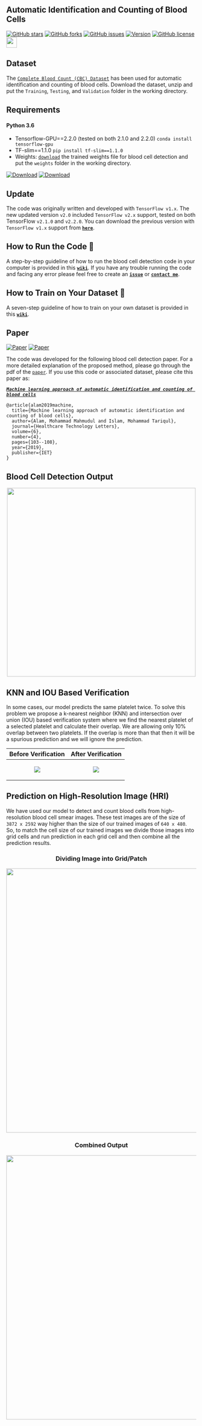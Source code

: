 ## Automatic Identification and Counting of Blood Cells
[![GitHub stars](https://img.shields.io/github/stars/MahmudulAlam/Automatic-Identification-and-Counting-of-Blood-Cells)](https://github.com/MahmudulAlam/Automatic-Identification-and-Counting-of-Blood-Cells/stargazers)
[![GitHub forks](https://img.shields.io/github/forks/MahmudulAlam/Automatic-Identification-and-Counting-of-Blood-Cells)](https://github.com/MahmudulAlam/Automatic-Identification-and-Counting-of-Blood-Cells/network)
[![GitHub issues](https://img.shields.io/github/issues/MahmudulAlam/Automatic-Identification-and-Counting-of-Blood-Cells)](https://github.com/MahmudulAlam/Automatic-Identification-and-Counting-of-Blood-Cells/issues)
[![Version](https://img.shields.io/badge/version-2.0-green.svg?longCache=true&style=flat)](https://github.com/MahmudulAlam/Automatic-Identification-and-Counting-of-Blood-Cells)
[![GitHub license](https://img.shields.io/github/license/MahmudulAlam/Automatic-Identification-and-Counting-of-Blood-Cells)](https://github.com/MahmudulAlam/Automatic-Identification-and-Counting-of-Blood-Cells/blob/master/LICENSE)
<img src="https://user-images.githubusercontent.com/37298971/123714340-f8d70800-d82a-11eb-9742-042a5d9334a1.png" width="28">

## Dataset
The [```Complete Blood Count (CBC) Dataset```](https://github.com/MahmudulAlam/Complete-Blood-Cell-Count-Dataset) has been used for automatic identification and counting of blood cells. Download the dataset, unzip and put the ```Training```, ```Testing```, and ```Validation``` folder in the working directory.

## Requirements
#### Python 3.6
- Tensorflow-GPU==2.2.0 (tested on both 2.1.0 and 2.2.0) ```conda install tensorflow-gpu```
- TF-slim==1.1.0 ```pip install tf-slim==1.1.0```
- Weights: [```download```](https://1drv.ms/u/s!AlXVRhh1rUKThlxTievX0X1CpXd0?e=9cKxYb) the trained weights file for blood cell detection and put the ```weights``` folder in the working directory.

[![Download](https://img.shields.io/badge/download-weights-blue.svg?longCache=true&style=flat&logo=microsoft-onedrive)](https://1drv.ms/u/s!AlXVRhh1rUKThlxTievX0X1CpXd0?e=9cKxYb)
[![Download](https://img.shields.io/badge/download-weights-ff160a.svg?longCache=true&style=flat&logo=mega)](https://mega.nz/#F!2kVUnKjS!z15tM9WLfga3l1gCNSLNGw)

## Update
The code was originally written and developed with `TensorFlow v1.x`. The new updated version `v2.0` included `TensorFlow v2.x` support, tested on both TensorFlow `v2.1.0` and `v2.2.0`. You can download the previous version with `TensorFlow v1.x` support from **[`here`](https://github.com/MahmudulAlam/Automatic-Identification-and-Counting-of-Blood-Cells/releases/tag/v1.0)**.

## How to Run the Code  :runner:
A step-by-step guideline of how to run the blood cell detection code in your computer is provided in this **[`wiki`](https://github.com/MahmudulAlam/Automatic-Identification-and-Counting-of-Blood-Cells/wiki/A-Step-by-Step-Guide-of-How-to-Run-the-Code)**.
If you have any trouble running the code and facing any error please feel free to create an **[`issue`](https://github.com/MahmudulAlam/Automatic-Identification-and-Counting-of-Blood-Cells/issues)** or **[`contact me`](https://mahmudulalam.github.io/#contact)**. 

## How to Train on Your Dataset  :bullettrain_side:
A seven-step guideline of how to train on your own dataset is provided in this **[`wiki`](https://github.com/MahmudulAlam/Automatic-Identification-and-Counting-of-Blood-Cells/wiki/How-to-Train-on-Your-Dataset)**.

## Paper
[![Paper](https://img.shields.io/badge/paper-IETDigiLib-830ceb.svg?longCache=true&style=flat)](http://ietdl.org/t/kmgztb) [![Paper](https://img.shields.io/badge/paper-Wiley-282829.svg?longCache=true&style=flat)](https://ietresearch.onlinelibrary.wiley.com/doi/10.1049/htl.2018.5098)

The code was developed for the following blood cell detection paper. For a more detailed explanation of the proposed method, please go through the pdf of the [```paper```][1]. If you use this code or associated dataset, please cite this paper as:

[***```Machine learning approach of automatic identification and counting of blood cells```***](https://ietresearch.onlinelibrary.wiley.com/doi/10.1049/htl.2018.5098)

```
@article{alam2019machine,
  title={Machine learning approach of automatic identification and counting of blood cells},
  author={Alam, Mohammad Mahmudul and Islam, Mohammad Tariqul},
  journal={Healthcare Technology Letters},
  volume={6},
  number={4},
  pages={103--108},
  year={2019},
  publisher={IET}
}
```

## Blood Cell Detection Output
<p align="center">
  <img src="https://user-images.githubusercontent.com/37298971/44617785-17eb0980-a88b-11e8-9018-c84f8be5cefa.png" width="500">
</p>

## KNN and IOU Based Verification
In some cases, our model predicts the same platelet twice. To solve this problem we propose a k-nearest neighbor (KNN) and intersection over union (IOU) based verification system where we find the nearest platelet of a selected platelet and calculate their overlap. We are allowing only 10% overlap between two platelets. If the overlap is more than that then it will be a spurious prediction and we will ignore the prediction.

| Before Verification  | After Verification  |
|:-:|:-:|
| <p align="center"> <img src="https://user-images.githubusercontent.com/37298971/46260207-b27ede00-c504-11e8-9d00-7d7be151ee5d.jpg"> </p>  | <p align="center"> <img src="https://user-images.githubusercontent.com/37298971/46260504-a268fd80-c508-11e8-9ef0-5230d00f47a3.jpg"> </p>  |

## Prediction on High-Resolution Image (HRI)
We have used our model to detect and count blood cells from high-resolution blood cell smear images. These test images are of the size of ```3872 x 2592``` way higher than the size of our trained images of ```640 x 480```. So, to match the cell size of our trained images we divide those images into grid cells and run prediction in each grid cell and then combine all the prediction results. 

<h3 align="center">Dividing Image into Grid/Patch</h3>
<p align="center">
  <img src="https://user-images.githubusercontent.com/37298971/45962420-a39ab600-c042-11e8-975f-9b0a077f0e0f.jpg" width="700">
</p>

<h3 align="center">Combined Output</h3>
<p align="center">
  <img src="https://user-images.githubusercontent.com/37298971/45961699-055a2080-c041-11e8-95b0-1c8ac3c8875b.jpg" width="700">
</p>

[1]: https://ietresearch.onlinelibrary.wiley.com/doi/10.1049/htl.2018.5098
